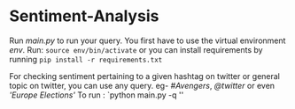 # Sentiment-Analysis
Run *main.py* to run your query.
You first have to use the virtual environment *env*.
Run:
`source env/bin/activate`
or
you can install requirements by running
`pip install -r requirements.txt`

For checking sentiment pertaining to a given hashtag on twitter or general topic on twitter, you can use any query. eg- *#Avengers*, *@twitter* or even *'Europe Elections'*
To run *<your-query>* :
`python main.py -q '<your-query>'